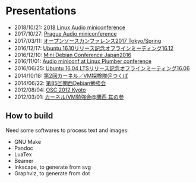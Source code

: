 # Presentations

* 2018/10/21: [2018 Linux Audio miniconference](http://mailman.alsa-project.org/pipermail/alsa-devel/2018-August/139335.html)
* 2017/10/27: [Prague Audio miniconference](http://mailman.alsa-project.org/pipermail/alsa-devel/2017-October/126724.html)
* 2017/03/11: [オープンソースカンファレンス2017 Tokyo/Spring](https://www.ospn.jp/osc2017-spring/modules/eguide/event.php?eid=28)
* 2016/12/17: [Ubuntu 16.10リリース記念オフラインミーティング16.12](https://wiki.ubuntulinux.jp/Events/OfflineTokyo201612)
* 2016/12/10: [Mini Debian Conference Japan2016](http://miniconf.debian.or.jp/)
* 2016/11/01: [Audio miniconf at Linux Plumber conference](https://www.linuxplumbersconf.org/2016/)
* 2016/06/25: [Ubuntu 16.04 LTSリリース記念オフラインミーティング16.06](https://wiki.ubuntulinux.jp/Events/OfflineTokyo201606)
* 2014/10/18: [第2回カーネル／VM探検隊＠つくば](http://www.kernelvm.org/ima-made-no-matome/kernel_vm_tsukuba_2)
* 2014/06/22: [第85回関西Debian勉強会](https://wiki.debian.org/KansaiDebianMeeting/20140622)
* 2012/08/04: [OSC 2012 Kyoto](http://www.ospn.jp/osc2012-kyoto/modules/eguide/event.php?eid=15)
* 2012/03/01: [カーネル/VM勉強会@関西 其の参](http://www.kernelvm.org/ima-made-no-matome/kaneru-vm-mian-qiang-hui-guan-xi-qino-can)

## How to build

Need some softwares to process text and images:
 - GNU Make
 - Pandoc
 - LuaTex
 - Beamer
 - Inkscape, to generate from svg
 - Graphviz, to generate from dot
